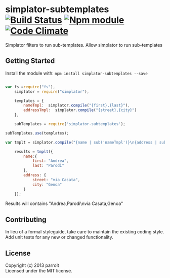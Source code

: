 # simplator-subtemplates [![Build Status](https://secure.travis-ci.org/parroit/simplator-subtemplates.png?branch=master)](http://travis-ci.org/parroit/simplator-subtemplates)  [![Npm module](https://badge.fury.io/js/simplator-subtemplates.png)](https://npmjs.org/package/simplator-subtemplates) [![Code Climate](https://codeclimate.com/github/parroit/simplator-subtemplates.png)](https://codeclimate.com/github/parroit/simplator-subtemplates)

Simplator filters to run sub-templates.
Allow simplator to run sub-templates


## Getting Started
Install the module with: `npm install simplator-subtemplates --save`

```javascript

var fs =require("fs"),
    simplator = require("simplator"),

    templates = {
        nameTmpl:  simplator.compile("{first},{last}"),
        addressTmpl:  simplator.compile("{street},{city}")
    },

    subTemplates = require('simplator-subtemplates');

subTemplates.use(templates);

var tmplt = simplator.compile("{name | sub('nameTmpl')}\n{address | sub('addressTmpl') }"),

    results = tmplt({
        name:{
            first: "Andrea",
            last: "Parodi"
        },
        address: {
            street: "via Casata",
            city: "Genoa"
        }
    });
```

Results will contains "Andrea,Parodi\nvia Casata,Genoa"


## Contributing
In lieu of a formal styleguide, take care to maintain the existing coding style.
Add unit tests for any new or changed functionality.


## License
Copyright (c) 2013 parroit  
Licensed under the MIT license.
